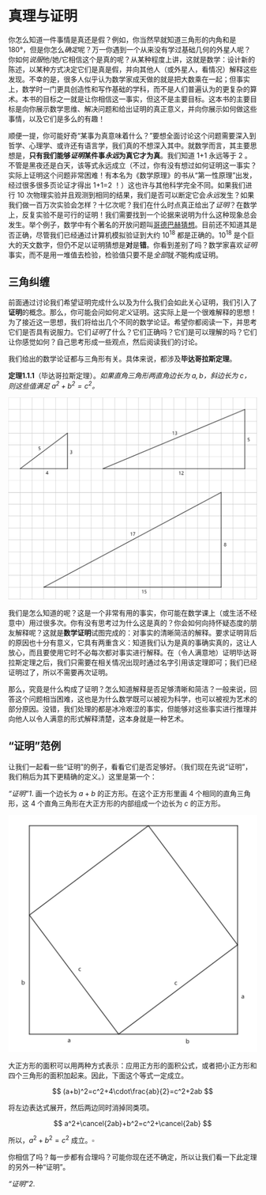 # 真理与证明

你怎么知道一件事情是真还是假？例如，你当然早就知道三角形的内角和是180°，但是你怎么*确定*呢？万一你遇到一个从来没有学过基础几何的外星人呢？你如何*说服*他/她/它相信这个是真的呢？从某种程度上讲，这就是数学：设计新的陈述，以某种方式决定它们是真是假，并向其他人（或外星人，看情况）解释这些发现。不幸的是，很多人似乎认为数学家成天做的就是把大数乘在一起；但事实上，数学时一门更具创造性和写作基础的学科，而不是人们普遍认为的更复杂的算术。本书的目标之一就是让你相信这一事实，但这不是主要目标。这本书的主要目标是向你展示数学思维、解决问题和给出证明的真正意义，并向你展示如何做这些事情，以及它们是多么的有趣！

顺便一提，你可能好奇“某事为真意味着什么？”要想全面讨论这个问题需要深入到哲学、心理学、或许还有语言学，我们真的不想深入其中。就数学而言，其主要思想是，**只有我们能够*证明*某件事*永远*为真它才为真**。我们知道 1+1 永远等于 2 。不管是黑夜还是白天，该等式永远成立（不过，你有没有想过如何证明这一事实？实际上证明这个问题非常困难！有本名为《数学原理》的书从“第一性原理”出发，经过很多很多页论证才得出 1+1=2 ！）这也许与其他科学完全不同。如果我们进行 10 次物理实验并且观测到相同的结果，我们是否可以断定它会*永远*发生？如果我们做一百万次实验会怎样？十亿次呢？我们在什么时点真正给出了*证明*？在数学上，反复实验不是可行的证明！我们需要找到一个论据来说明为什么这种现象总会发生。举个例子，数学中有个著名的开放问题叫[哥德巴赫猜想](https://baike.baidu.com/item/哥德巴赫猜想/72364)。目前还不知道其是否正确，尽管我们已经通过计算机模拟验证到大约 $10^{18}$ 都是正确的。$10^{18}$ 是个巨大的天文数字，但仍不足以证明猜想是**对**是**错**。你看到差别了吗？数学家喜欢*证明*事实，而不是用一堆值去检验，检验值只要不是*全部*就*不*能构成证明。

## 三角纠缠

前面通过讨论我们希望证明完成什么以及为什么我们会如此关心证明，我们引入了**证明**的概念。那么，你可能会问如何*定义*证明。这实际上是一个很难解释的思想！为了接近这一思想，我们将给出几个不同的数学论证。希望你都阅读一下，并思考它们是否具有说服力。它们*证明*了什么？它们正确吗？它们是可以理解的吗？它们让你感觉如何？自己思考形成一些观点，然后阅读我们的讨论。

我们给出的数学论证都与三角形有关。具体来说，都涉及**毕达哥拉斯定理**。

**定理1.1.1**（毕达哥拉斯定理）。_如果直角三角形两直角边长为 $a,b$，斜边长为 $c$，则这些值满足 $a^2+b^2=c^2$。_

![](../../_media/1.1.1.png)

我们是怎么知道的呢？这是一个非常有用的事实，你可能在数学课上（或生活不经意中）用过很多次。你有没有思考过为什么这是真的？你会如何向持怀疑态度的朋友解释呢？这就是**数学证明**试图完成的：对事实的清晰简洁的解释。要求证明背后的原因也十分有意义，它具有两重含义：知道我们认为是真的事确实真的，这让人放心，而且要使用它时不必每次都对事实进行解释。在（令人满意地）证明毕达哥拉斯定理之后，我们只需要在相关情况出现时通过名字引用该定理即可；我们已经证明过了，所以不需要再次证明。

那么，究竟是什么构成了证明？怎么知道解释是否足够清晰和简洁？一般来说，回答这个问题相当困难，这也是为什么数学既可以被视为科学，也可以被视为艺术的部分原因。没错，我们处理的都是冰冷艰涩的事实，但能够对这些事实进行推理并向他人以令人满意的形式解释清楚，这本身就是一种艺术。

## “证明”范例

让我们一起看一些“证明”的例子，看看它们是否足够好。（我们现在先说“证明”，我们稍后为其下更精确的定义。）这里是第一个：

*“证明”1*. 画一个边长为 $a+b$ 的正方形。在这个正方形里画 4  个相同的直角三角形，这 4 个直角三角形在大正方形的内部组成一个边长为 $c$ 的正方形。

![](../../_media/1.1.2.png)

大正方形的面积可以用两种方式表示：应用正方形的面积公式，或者把小正方形和四个三角形的面积加起来。因此，下面这个等式一定成立。

$$
(a+b)^2=c^2+4\cdot\frac{ab}{2}=c^2+2ab
$$

将左边表达式展开，然后两边同时消掉同类项。

$$
a^2+\cancel{2ab}+b^2=c^2+\cancel{2ab}
$$

所以，$a^2+b^2=c^2$ 成立。$\square$

你相信了吗？每一步都有合理吗？可能你现在还不确定，所以让我们看一下此定理的另外一种“证明”。

*“证明”2*. 